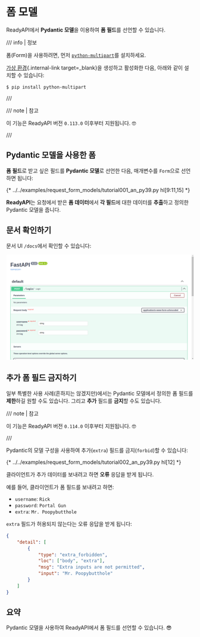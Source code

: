 # 폼 모델

ReadyAPI에서 **Pydantic 모델**을 이용하여 **폼 필드**를 선언할 수 있습니다.

/// info | 정보

폼(Form)을 사용하려면, 먼저 <a href="https://github.com/Kludex/python-multipart" class="external-link" target="_blank">`python-multipart`</a>를 설치하세요.

[가상 환경](../virtual-environments.md){.internal-link target=_blank}을 생성하고 활성화한 다음, 아래와 같이 설치할 수 있습니다:

```console
$ pip install python-multipart
```

///

/// note | 참고

이 기능은 ReadyAPI 버전 `0.113.0` 이후부터 지원됩니다. 🤓

///

## Pydantic 모델을 사용한 폼

**폼 필드**로 받고 싶은 필드를 **Pydantic 모델**로 선언한 다음, 매개변수를 `Form`으로 선언하면 됩니다:

{* ../../examples/request_form_models/tutorial001_an_py39.py hl[9:11,15] *}

**ReadyAPI**는 요청에서 받은 **폼 데이터**에서 **각 필드**에 대한 데이터를 **추출**하고 정의한 Pydantic 모델을 줍니다.

## 문서 확인하기

문서 UI `/docs`에서 확인할 수 있습니다:

<div class="screenshot">
<img src="/img/tutorial/request-form-models/image01.png">
</div>

## 추가 폼 필드 금지하기

일부 특별한 사용 사례(흔하지는 않겠지만)에서는 Pydantic 모델에서 정의한 폼 필드를 **제한**하길 원할 수도 있습니다. 그리고 **추가** 필드를 **금지**할 수도 있습니다.

/// note | 참고

이 기능은 ReadyAPI 버전 `0.114.0` 이후부터 지원됩니다. 🤓

///

Pydantic의 모델 구성을 사용하여 추가(`extra`) 필드를 금지(`forbid`)할 수 있습니다:

{* ../../examples/request_form_models/tutorial002_an_py39.py hl[12] *}

클라이언트가 추가 데이터를 보내려고 하면 **오류** 응답을 받게 됩니다.

예를 들어, 클라이언트가 폼 필드를 보내려고 하면:

* `username`: `Rick`
* `password`: `Portal Gun`
* `extra`: `Mr. Poopybutthole`

`extra` 필드가 허용되지 않는다는 오류 응답을 받게 됩니다:

```json
{
    "detail": [
        {
            "type": "extra_forbidden",
            "loc": ["body", "extra"],
            "msg": "Extra inputs are not permitted",
            "input": "Mr. Poopybutthole"
        }
    ]
}
```

## 요약

Pydantic 모델을 사용하여 ReadyAPI에서 폼 필드를 선언할 수 있습니다. 😎
